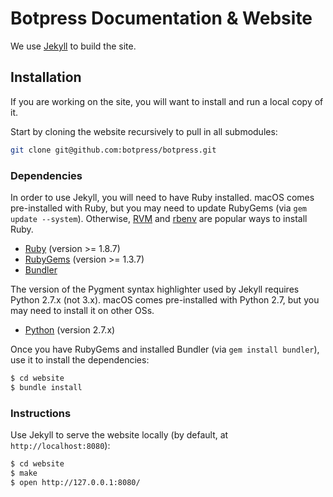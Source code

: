 # Botpress Documentation & Website

We use [Jekyll](http://jekyllrb.com/) to build the site.

## Installation

If you are working on the site, you will want to install and run a local copy
of it.

Start by cloning the website recursively to pull in all submodules:

```sh
git clone git@github.com:botpress/botpress.git
```

### Dependencies

In order to use Jekyll, you will need to have Ruby installed. macOS comes
pre-installed with Ruby, but you may need to update RubyGems (via
`gem update --system`). Otherwise, [RVM](https://rvm.io/) and
[rbenv](https://github.com/sstephenson/rbenv) are popular ways to install Ruby.

- [Ruby](http://www.ruby-lang.org/) (version >= 1.8.7)
- [RubyGems](http://rubygems.org/) (version >= 1.3.7)
- [Bundler](http://bundler.io/)

The version of the Pygment syntax highlighter used by Jekyll requires Python
2.7.x (not 3.x). macOS comes pre-installed with Python 2.7, but you may need to
install it on other OSs.

- [Python](https://www.python.org) (version 2.7.x)

Once you have RubyGems and installed Bundler (via `gem install bundler`), use
it to install the dependencies:

```sh
$ cd website
$ bundle install
```

### Instructions

Use Jekyll to serve the website locally (by default, at
`http://localhost:8080`):

```sh
$ cd website
$ make
$ open http://127.0.0.1:8080/
```
